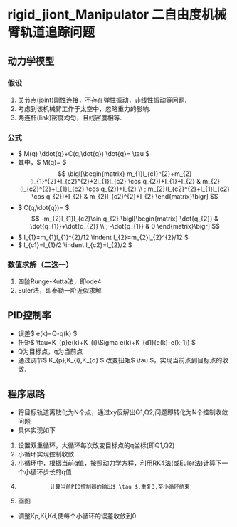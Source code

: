# rigid_jiont_Manipulator 二自由度机械臂轨道追踪问题
## 动力学模型 
### 假设 
1. 关节点(joint)刚性连接，不存在弹性振动，非线性振动等问题. 
2. 考虑到该机械臂工作于太空中，忽略重力的影响. 
3. 两连杆(link)密度均匀，且线密度相等.
### 公式 
- $ M(q) \ddot{q}+C(q,\dot{q}) \dot{q}= \tau $ 
- 其中，$ M(q)= $ 
$$ 
\bigl[\begin{matrix}
m_{1}l_{c1}^{2}+m_{2}(l_{1}^{2}+l_{c2}^{2}+2l_{1}l_{c2} \cos q_{2})+I_{1}+I_{2} & m_{2}(l_{c2}^{2}+l_{1}l_{c2} \cos q_{2})+I_{2} 
\\ ;
m_{2}(l_{c2}^{2}+l_{1}l_{c2} \cos q_{2})+I_{2} & m_{2}l_{c2}^{2}+I_{2} 
\end{matrix}\bigr] 
$$ 
- $ C(q,\dot{q})=  $ 
$$
-m_{2}l_{1}l_{c2}\sin q_{2}
\bigl[\begin{matrix}
\dot{q_{2}} & \dot{q_{1}}+\dot{q_{2}} \\ ; -\dot{q_{1}} & 0
\end{matrix}\bigr] 
$$
- $ I_{1}=m_{1}l_{1}^{2}/12 \indent I_{2}=m_{2}l_{2}^{2}/12 $
- $ l_{c1}=l_{1}/2 \indent l_{c2}=l_{2}/2 $
### 数值求解（二选一）
1. 四阶Runge-Kutta法，即ode4
2. Euler法，即泰勒一阶近似求解
## PID控制率 
- 误差$ e(k)=Q-q(k) $
- 扭矩$ \tau=K_{p}e(k)+K_{i}\Sigma e(k)+K_{d1}(e(k)-e(k-1)) $
- Q为目标点，q为当前点
- 通过调节$ K_{p},K_{i},K_{d} $ 改变扭矩$ \tau $，实现当前点到目标点的收敛.
## 程序思路
- 将目标轨道离散化为N个点，通过xy反解出Q1,Q2,问题即转化为N个控制收敛问题
- 具体实现如下
1. 设置双重循环，大循环每次改变目标点的q坐标(即Q1,Q2)
2. 小循环实现控制收敛
3. 小循环中，根据当前q值，按照动力学方程，利用RK4法(或Euler法)计算下一个小循环步长的q值
4.               计算当前PID控制器的输出$ \tau $,重复3,至小循环结束
5. 画图
- 调整Kp,Ki,Kd,使每个小循环的误差收敛到0
